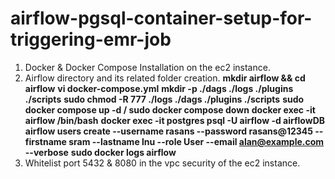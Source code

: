 # airflow-pgsql-container-setup-for-triggering-emr-job

1. Docker & Docker Compose Installation on the ec2 instance.
2. Airflow directory and its related folder creation.
   **mkdir airflow && cd airflow**
   **vi docker-compose.yml**
   **mkdir -p ./dags ./logs ./plugins ./scripts**
   **sudo chmod -R 777 ./logs ./dags ./plugins ./scripts**
   **sudo docker compose up -d / sudo docker compose down**
   **docker exec -it airflow /bin/bash**
   **docker exec -it postgres psql -U airflow -d airflowDB**
   **airflow users create --username rasans --password rasans@12345 --firstname sram --lastname lnu --role User --email alan@example.com --verbose**
   **sudo docker logs airflow**
3. Whitelist port 5432 & 8080 in the vpc security of the ec2 instance.














